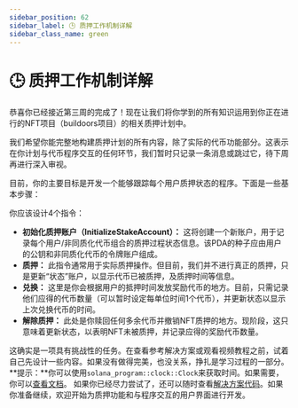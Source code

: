 ```yaml
---
sidebar_position: 62
sidebar_label: 🕒 质押工作机制详解
sidebar_class_name: green
---
```


# 🕒 质押工作机制详解

恭喜你已经接近第三周的完成了！现在让我们将你学到的所有知识运用到你正在进行的NFT项目（buildoors项目）的相关质押计划中。

我们希望你能完整地构建质押计划的所有内容，除了实际的代币功能部分。这表示在你计划与代币程序交互的任何环节，我们暂时只记录一条消息或跳过它，待下周再进行深入审视。

目前，你的主要目标是开发一个能够跟踪每个用户质押状态的程序。下面是一些基本步骤：

你应该设计4个指令：

- **初始化质押账户（InitializeStakeAccount）：** 这将创建一个新账户，用于记录每个用户/非同质化代币组合的质押过程状态信息。该PDA的种子应由用户的公钥和非同质化代币的令牌账户组成。
- **质押：** 此指令通常用于实际质押操作。但目前，我们并不进行真正的质押，只是更新“状态”账户，以显示代币已被质押，及质押时间等信息。
- **兑换：** 这里是你会根据用户的抵押时间发放奖励代币的地方。目前，只需记录他们应得的代币数量（可以暂时设定每单位时间1个代币），并更新状态以显示上次兑换代币的时间。
- **解除质押：** 此处是你赎回任何多余代币并撤销NFT质押的地方。现阶段，这只意味着更新状态，以表明NFT未被质押，并记录应得的奖励代币数量。

这确实是一项具有挑战性的任务。在查看参考解决方案或观看视频教程之前，试着自己先设计一些内容。如果没有做得完美，也没关系，挣扎是学习过程的一部分。
**提示：**你可以使用`solana_program::clock::Clock`来获取时间。如果需要，你可以[查看文档](https://docs.rs/solana-program/latest/solana_program/clock/struct.Clock.html?utm_source=buildspace.so&utm_medium=buildspace_project)。
如果你已经尽力尝试了，还可以随时查看[解决方案代码](https://beta.solpg.io/6328f26177ea7f12846aee9b?utm_source=buildspace.so&utm_medium=buildspace_project)。如果你准备继续，欢迎开始为质押功能和与程序交互的用户界面进行开发。
